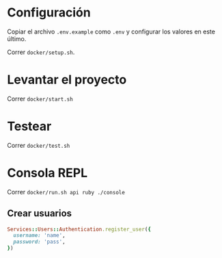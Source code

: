 # Configuración

Copiar el archivo `.env.example` como `.env` y configurar los valores en este último.

Correr `docker/setup.sh`.

# Levantar el proyecto

Correr `docker/start.sh`

# Testear

Correr `docker/test.sh`

# Consola REPL

Correr `docker/run.sh api ruby ./console`


## Crear usuarios

```ruby
Services::Users::Authentication.register_user({
  username: 'name',
  password: 'pass',
})
```
